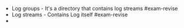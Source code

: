 - Log groups - It's a directory that contains log streams #exam-revise
- Log streams - Contains Log itself #exam-revise
-